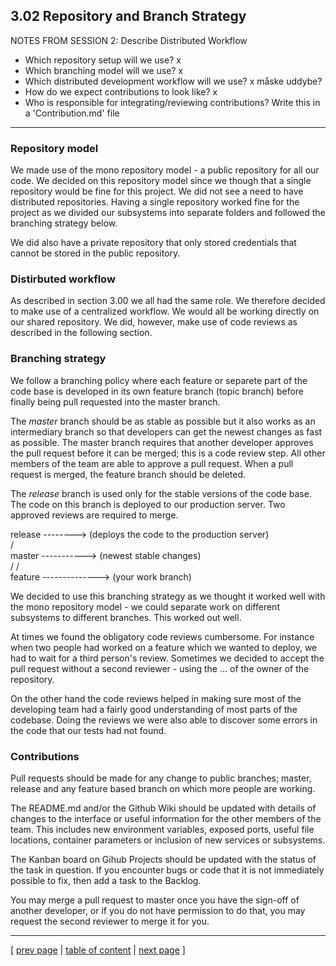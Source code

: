 ## 3.02 Repository and Branch Strategy

NOTES FROM SESSION 2:
Describe Distributed Workflow
* Which repository setup will we use? x
* Which branching model will we use? x
* Which distributed development workflow will we use? x måske uddybe?
* How do we expect contributions to look like? x
* Who is responsible for integrating/reviewing contributions?
Write this in a 'Contribution.md' file
___________

### Repository model
We made use of the mono repository model - a public repository for all our code. We decided on this repository model since we though that a single repository would be fine for this project. We did not see a need to have distributed repositories. Having a single repository worked fine for the project as we divided our subsystems into separate folders and followed the branching strategy below.

We did also have a private repository that only stored credentials that cannot be stored in the public repository. 

### Distirbuted workflow
As described in section 3.00 we all had the same role. We therefore decided to make use of a centralized workflow. We would all be working directly on our shared repository. We did, however, make use of code reviews as described in the following section.

### Branching strategy
We follow a branching policy where each feature or separete part of the code base is developed in its own feature branch (topic branch) before finally being pull requested into the master branch. 

The *master* branch should be as stable as possible but it also works as an intermediary branch so that developers can get the newest changes as fast as possible. The master branch requires that another developer approves the pull request before it can be merged; this is a code review step. All other members of the team are able to approve a pull request. When a pull request is merged, the feature branch should be deleted.

The *release* branch is used only for the stable versions of the code base. The code on this branch is deployed to our production server. Two approved reviews are required to merge. 

release		-------->	 (deploys the code to the production server)  
                 /  
master	 	----------->	 (newest stable changes)  
             /      /  
feature		-------------->	 (your work branch)

We decided to use this branching strategy as we thought it worked well with the mono repository model - we could separate work on different subsystems to different branches. This worked out well. 

At times we found the obligatory code reviews cumbersome. For instance when two people had worked on a feature which we wanted to deploy, we had to wait for a third person's review. Sometimes we decided to accept the pull request without a second reviewer - using the ... of the owner of the repository. 

On the other hand the code reviews helped in making sure most of the developing team had a fairly good understanding of most parts of the codebase. Doing the reviews we were also able to discover some errors in the code that our tests had not found.

### Contributions
Pull requests should be made for any change to public branches; master, release and any feature based branch on which more people are working.

The README.md and/or the Github Wiki should be updated with details of changes to the interface or useful information for the other members of the team. This includes new environment variables, exposed ports, useful file locations, container parameters or inclusion of new services or subsystems.

The Kanban board on Gihub Projects should be updated with the status of the task in question. If you encounter bugs or code that it is not immediately possible to fix, then add a task to the Backlog.

You may merge a pull request to master once you have the sign-off of another developer, or if you do not have permission to do that, you may request the second reviewer to merge it for you.

---
[ [prev page](../chapters/301_ci_dc_chain_tools.md) | [table of content](../table_of_content.md) | [next page](../chapters/303_dev_process_and_tools.md) ]
